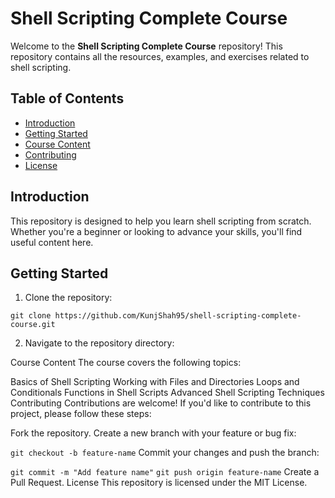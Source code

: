 # Shell Scripting Complete Course

Welcome to the **Shell Scripting Complete Course** repository! This repository contains all the resources, examples, and exercises related to shell scripting.

## Table of Contents
- [Introduction](#introduction)
- [Getting Started](#getting-started)
- [Course Content](#course-content)
- [Contributing](#contributing)
- [License](#license)

## Introduction
This repository is designed to help you learn shell scripting from scratch. Whether you're a beginner or looking to advance your skills, you'll find useful content here.

## Getting Started
1. Clone the repository:
  ```
  git clone https://github.com/KunjShah95/shell-scripting-complete-course.git
```


2. Navigate to the repository directory:

Course Content
The course covers the following topics:

Basics of Shell Scripting
Working with Files and Directories
Loops and Conditionals
Functions in Shell Scripts
Advanced Shell Scripting Techniques
Contributing
Contributions are welcome! If you'd like to contribute to this project, please follow these steps:

Fork the repository.
Create a new branch with your feature or bug fix:

```git checkout -b feature-name```
Commit your changes and push the branch:

``` git commit -m "Add feature name" ```
```git push origin feature-name```
Create a Pull Request.
License
This repository is licensed under the MIT License.
